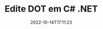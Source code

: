 ---
############################# Static ############################
layout: "auto-gen-editor"
date: 2022-10-14T17:11:23
draft: false
otherformats: doc docx dotx xls xlsx xlsm ppt pptx pptm mobi epub html mhtml txt xml csv pdf xps msg eml

############################# Head ############################
head_title: "Editor DOT — Edite DOT em C# .NET"
head_description: "Como editar DOT em C# .NET usando algumas linhas de código? Use as APIs de processamento de documentos do GroupDocs para editar, atualizar e salvar mais de 30 formatos de arquivo."

############################# Header ############################
title: "Edite DOT em C# .NET"
description: "Edição eficaz e robusta do DOT usando o GroupDocs.Editor do lado do servidor para APIs do C# .NET, sem o uso de qualquer software como Microsoft ou Open Office."
bg_image: "https://cms.admin.containerize.com/templates/aspose/App_Themes/V3/images/bg/header1.png"
bg_overlay: false
button:
    enable: true
    icon: "fas fa-arrow-down"
    label: "Baixar Teste Gratuito"
    link: "https://downloads.groupdocs.com/editor/net"

############################# SubMenu ############################
submenu:
    enable: true

    left:
        img_alt: "GroupDocs.Editor for .NET"
        image: "https://cms.admin.containerize.com/templates/groupdocs/images/product-logos/90x90-noborder/groupdocs-editor-net.png"
        product: "GroupDocs.Editor"
        platform: ".NET"

    middle:
        button:

            # button loop
            - link: "https://apireference.groupdocs.com/editor/net"
              text: "Referência da API"

            # button loop
            - link: "https://github.com/groupdocs-editor"
              text: "Exemplos de código"

            # button loop
            - link: "https://products.groupdocs.app/editor/family"
              text: "Demonstrações ao vivo"

            # button loop
            - link: "https://purchase.groupdocs.com/pricing/editor/net"
              text: "Preços"

    right:
        link_download: "https://downloads.groupdocs.com/editor"
        link_learn: "https://docs.groupdocs.com/editor/net"
        link_buy: "https://purchase.groupdocs.com"

############################# About ############################
about:
    enable: true
    title: "Sobre a API GroupDocs.Editor for .NET"
    content: |
        [GroupDocs.Editor for .NET](/pt/editor/net/) API é a escolha certa para editar documentos e apresentações do Microsoft Word, Excel, PowerPoint, Open Office. GroupDocs.Editor é uma API independente que é adequada para sistemas do lado do servidor e back-end onde é necessário alto desempenho. Não depende de nenhum software como Microsoft ou Open Office.

############################# Steps ############################
steps:
    enable: true
    title_left: "Etapas para editar DOT em C#"
    content_left: |
        [GroupDocs.Editor for .NET](/pt/editor/net/) fornece uma maneira fácil e direta para os desenvolvedores editarem os arquivos DOT usando algumas linhas de código.
        * Crie uma instância da classe `Editor` com caminho ou fluxo de arquivo obrigatório e classe opcional `WordProcessingLoadOptions` e carregue o arquivo DOT
        * Crie e defina a instância de classe `WordProcessingEditOptions` para o formato de arquivo DOT
        * Chame o método `Editor.Edit()` e obtenha o documento DOT em formato HTML que é facilmente editável com qualquer editor WYSIWYG.
        * Chame o método `Editor.Save()` e salve o arquivo DOT editado usando a classe `WordProcessingSaveOptions`

        
    title_right: "Requisitos de sistema"
    content_right: |
        Uma edição básica de documentos com APIs GroupDocs.Editor for .NET pode ser feita implementando algumas etapas fáceis. Nossas APIs são suportadas em todas as principais plataformas e sistemas operacionais. Antes de executar o código abaixo, certifique-se de ter os seguintes pré-requisitos instalados em seu sistema.

        * Sistemas operacionais: Microsoft Windows, Linux, MacOS
        * Ambientes de desenvolvimento: Microsoft Visual Studio, Xamarin, MonoDevelop
        * Estruturas: .NET Framework, .NET Standard, .NET Core, Mono
        * Obtenha a versão mais recente do GroupDocs.Editor for .NET baixada de [NuGet](https://www.nuget.org/packages/groupdocs.editor)
        
    code: |        
        ```csharp
        // Load the DOT file into Editor with the optional WordProcessingLoadOptions
        Editor editor = new Editor("source.dot", delegate { return new WordProcessingLoadOptions(); });

        // Create and adjust the edit options
        WordProcessingEditOptions editOptions = new WordProcessingEditOptions();

        // Open input DOT document for edit — obtain an intermediate document, that can be edited
        EditableDocument beforeEdit = editor.Edit(editOptions);

        // Grab DOT document content and associated resources from editable document
        string content = beforeEdit.GetContent();

        // Send the content to WYSIWYG-editor, edit it there, and send edited content back to the server-side
        // This step simulates a such operation
        string updatedContent = content.Replace("Subtitle", "Edited subtitle");

        // Grab edited content and resources from WYSIWYG-editor and create a new EditableDocument instance from it
        EditableDocument afterEdit = EditableDocument.FromMarkup(updatedContent, null);

        // Create a save options and select a desired output format
        WordProcessingSaveOptions saveOptions = new WordProcessingSaveOptions(Formats.WordProcessingFormats.Dot);

        // Save edited DOT document to the file
        editor.Save(afterEdit, "edited.dot", saveOptions);
        ```
        
############################# Demos ############################
demos:
    enable: true
    title: "DOT Editor de demonstrações ao vivo"
    content: |
        Edite DOT agora mesmo visitando o site [GroupDocs.Editor Live Demos](https://products.groupdocs.app/editor/family).
        A demonstração ao vivo tem os seguintes benefícios
        
############################# More Formats ############################
more_formats:
    enable: true
    title: "Outros editores suportados"
    content: |
        Você também pode editar outros formatos de arquivo. Por favor, veja a lista completa abaixo.


############################# Back to top ###############################
back_to_top:
    enable: true
---